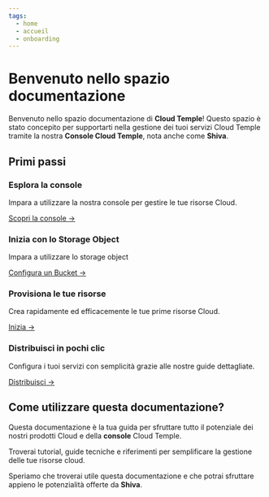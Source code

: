 ```yaml
---
tags:
  - home
  - accueil
  - onboarding
---
```


# Benvenuto nello spazio documentazione

Benvenuto nello spazio documentazione di **Cloud Temple**! Questo spazio è stato concepito per supportarti nella gestione dei tuoi servizi Cloud Temple tramite la nostra **Console Cloud Temple**, nota anche come **Shiva**.

## Primi passi

<div className="card-grid">
  <div className="card">
    <h3>Esplora la console</h3>
    <p>Impara a utilizzare la nostra console per gestire le tue risorse Cloud.</p>
    <a href="../docs/console" className="card-link">Scopri la console &rarr;</a>
  </div>
    <div className="card">
    <h3>Inizia con lo Storage Object</h3>
    <p>Impara a utilizzare lo storage object</p>
    <a href="../docs/storage/oss" className="card-link">Configura un Bucket &rarr;</a>
  </div>
  <div className="card">
    <h3>Provisiona le tue risorse</h3>
    <p>Crea rapidamente ed efficacemente le tue prime risorse Cloud.</p>
    <a href="../docs/iaas_vmware/quickstart" className="card-link">Inizia &rarr;</a>
  </div>
  <div className="card">
    <h3>Distribuisci in pochi clic</h3>
    <p>Configura i tuoi servizi con semplicità grazie alle nostre guide dettagliate.</p>
    <a href="../docs/iaas_vmware/quickstart" className="card-link">Distribuisci &rarr;</a>
  </div>
</div>

## Come utilizzare questa documentazione?
Questa documentazione è la tua guida per sfruttare tutto il potenziale dei nostri prodotti Cloud e della **console** Cloud Temple.

Troverai tutorial, guide tecniche e riferimenti per semplificare la gestione delle tue risorse cloud.

Speriamo che troverai utile questa documentazione e che potrai sfruttare appieno le potenzialità offerte da **Shiva**.
